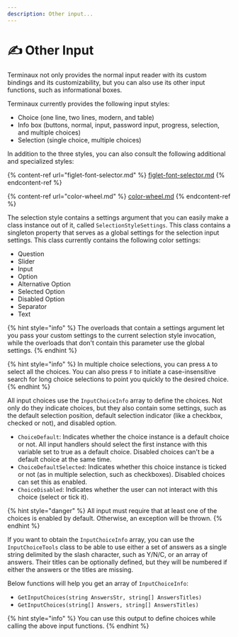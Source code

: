 ```yaml
---
description: Other input...
---
```


# ✍️ Other Input

Terminaux not only provides the normal input reader with its custom bindings and its customizability, but you can also use its other input functions, such as informational boxes.

Terminaux currently provides the following input styles:

* Choice (one line, two lines, modern, and table)
* Info box (buttons, normal, input, password input, progress, selection, and multiple choices)
* Selection (single choice, multiple choices)

In addition to the three styles, you can also consult the following additional and specialized styles:

{% content-ref url="figlet-font-selector.md" %}
[figlet-font-selector.md](figlet-font-selector.md)
{% endcontent-ref %}

{% content-ref url="color-wheel.md" %}
[color-wheel.md](color-wheel.md)
{% endcontent-ref %}

The selection style contains a settings argument that you can easily make a class instance out of it, called `SelectionStyleSettings`. This class contains a singleton property that serves as a global settings for the selection input settings. This class currently contains the following color settings:

* Question
* Slider
* Input
* Option
* Alternative Option
* Selected Option
* Disabled Option
* Separator
* Text

{% hint style="info" %}
The overloads that contain a settings argument let you pass your custom settings to the current selection style invocation, while the overloads that don't contain this parameter use the global settings.
{% endhint %}

{% hint style="info" %}
In multiple choice selections, you can press `A` to select all the choices. You can also press `F` to initiate a case-insensitive search for long choice selections to point you quickly to the desired choice.
{% endhint %}

All input choices use the `InputChoiceInfo` array to define the choices. Not only do they indicate choices, but they also contain some settings, such as the default selection position, default selection indicator (like a checkbox, checked or not), and disabled option.

* `ChoiceDefault`: Indicates whether the choice instance is a default choice or not. All input handlers should select the first instance with this variable set to true as a default choice. Disabled choices can't be a default choice at the same time.
* `ChoiceDefaultSelected`: Indicates whether this choice instance is ticked or not (as in multiple selection, such as checkboxes). Disabled choices can set this as enabled.
* `ChoiceDisabled`: Indicates whether the user can not interact with this choice (select or tick it).

{% hint style="danger" %}
All input must require that at least one of the choices is enabled by default. Otherwise, an exception will be thrown.
{% endhint %}

If you want to obtain the `InputChoiceInfo` array, you can use the `InputChoiceTools` class to be able to use either a set of answers as a single string delimited by the slash character, such as Y/N/C, or an array of answers. Their titles can be optionally defined, but they will be numbered if either the answers or the titles are missing.

Below functions will help you get an array of `InputChoiceInfo`:

* `GetInputChoices(string AnswersStr, string[] AnswersTitles)`
* `GetInputChoices(string[] Answers, string[] AnswersTitles)`

{% hint style="info" %}
You can use this output to define choices while calling the above input functions.
{% endhint %}
